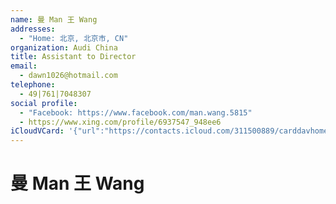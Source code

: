 ```yaml
---
name: 曼 Man 王 Wang
addresses:
  - "Home: 北京, 北京市, CN"
organization: Audi China
title: Assistant to Director
email:
  - dawn1026@hotmail.com
telephone:
  - 49|761|7048307
social profile:
  - "Facebook: https://www.facebook.com/man.wang.5815"
  - https://www.xing.com/profile/6937547_948ee6
iCloudVCard: '{"url":"https://contacts.icloud.com/311500889/carddavhome/card/ZjYwZWRiMzAtNTBlOC00Y2U3LWE2NjMtMDRlNDFlYWQ5OGY2.vcf","etag":"\"kmfhf6a2\"","data":"BEGIN:VCARD\r\nVERSION:3.0\r\nFN:\r\nN:王 Wang;曼 Man;;;\r\nUID:f60edb30-50e8-4ce7-a663-04e41ead98f6\r\nADR;TYPE=HOME:;;;北京;北京市;;CN;\r\nfcdc99c.X-ABLABEL:xing\r\nitem3.X-ABLABEL:Work\r\nitem1.X-ABLABEL:Work\r\nitem2.X-ABLABEL:Work\r\nPRODID:ez-vcard 0.9.15-fc\r\nREV:2025-04-03T22:08:34Z\r\nORG:Audi China;\r\nTITLE:Assistant to Director\r\nEMAIL;TYPE=PREF:dawn1026@hotmail.com\r\nTEL;TYPE=PREF:49|761|7048307\r\nX-SOCIALPROFILE;TYPE=facebook;X-USER=man.wang.5815;X-DISPLAYNAME=Man Wang:h\r\n ttps://www.facebook.com/man.wang.5815\r\nfcdc99c.X-SOCIALPROFILE;X-USER=6937547_948ee6:https://www.xing.com/profile/\r\n 6937547_948ee6\r\n;VALUE=uri:https://d2ojpxxtu63wzl.cloudfront.net/static/af6df9e31afc4962389\r\n 337a873516c43_e8340118386f93600fbd98d36f9e1e9add79ca1177f3467198fe45e1ad24b\r\n d26\r\nEND:VCARD"}'
---
```

# 曼 Man 王 Wang
